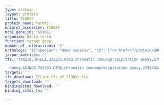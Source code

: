 ```yaml
---
type: protein
layout: protein
title: F1Q8X5
protein_name: fermt2
uniprot_accession: F1Q8X5
ncbi_gene_id: '553051'
organism: Danio rerio
function: target gene
number_of_interactions: '2'
orthologs: '[{"species": "Homo sapiens", "id": ["<a href=\"/protein/q96ac1\">Q96AC1</a>"]}, {"species": "Mus musculus", "id": ["<a href=\"/protein/q8cib5\">Q8CIB5</a>"]}, {"species": "Rattus norvegicus", "id": ["<a href=\"/protein/a0a0g2jwc7\">A0A0G2JWC7</a>"]}, {"species": "Drosophila melanogaster", "id": ["<a href=\"/protein/q9vzi3\">Q9VZI3</a>", "<a href=\"/protein/q9vvd2\">Q9VVD2</a>"]}, {"species": "Caenorhabditis elegans", "id": ["<a href=\"/protein/q18685\">Q18685</a>"]}]'
jaspar_matrices: ''
tfs: 'rad21a,Q6TEL1,322275,GTRD,chromatin immunoprecipitation assay,27924024%5Buid%5D,No

  nanog,A5JNG8,792333,GTRD,chromatin immunoprecipitation assay,27924024%5Buid%5D,No'
targets: ''
tfs_download: TFLink_tfs_of_F1Q8X5.tsv
targets_download: ''
bindingSites_download: ''
binding_sites_ls: ''

---
```

